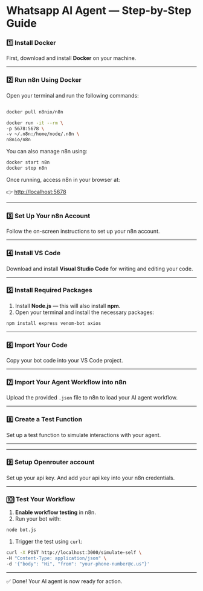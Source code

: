 # Whatsapp AI Agent — Step-by-Step Guide

### 1️⃣ Install Docker

First, download and install **Docker** on your machine.

---

### 2️⃣ Run n8n Using Docker

Open your terminal and run the following commands:

```bash

docker pull n8nio/n8n

```

```bash
docker run -it --rm \
-p 5678:5678 \
-v ~/.n8n:/home/node/.n8n \
n8nio/n8n

```

You can also manage n8n using:

```bash
docker start n8n
docker stop n8n

```

Once running, access n8n in your browser at:

👉 [http://localhost:5678](http://localhost:5678/)

---

### 3️⃣ Set Up Your n8n Account

Follow the on-screen instructions to set up your n8n account.

---

### 4️⃣ Install VS Code

Download and install **Visual Studio Code** for writing and editing your code.

---

### 5️⃣ Install Required Packages

1. Install **Node.js** — this will also install **npm**.
2. Open your terminal and install the necessary packages:

```bash
npm install express venom-bot axios

```

---

### 6️⃣ Import Your Code

Copy your bot code into your VS Code project.

---

### 7️⃣ Import Your Agent Workflow into n8n

Upload the provided `.json` file to n8n to load your AI agent workflow.

---

### 8️⃣ Create a Test Function

Set up a test function to simulate interactions with your agent.

---

---

### 9️⃣ Setup Openrouter account

Set up your api key. And add your api key into your n8n credentials.

---

### 🔟 Test Your Workflow

1. **Enable workflow testing** in n8n.
2. Run your bot with:

```bash
node bot.js

```

1. Trigger the test using `curl`:

```bash
curl -X POST http://localhost:3000/simulate-self \
-H "Content-Type: application/json" \
-d '{"body": "Hi", "from": "your-phone-number@c.us"}'

```

---

✅ Done! Your AI agent is now ready for action.